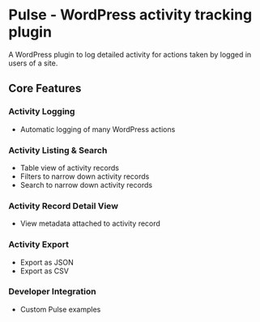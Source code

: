 # Pulse - WordPress activity tracking plugin

A WordPress plugin to log detailed activity for actions taken by logged in users of a site.

## Core Features

### Activity Logging
* Automatic logging of many WordPress actions

### Activity Listing & Search
* Table view of activity records
* Filters to narrow down activity records
* Search to narrow down activity records

### Activity Record Detail View
* View metadata attached to activity record

### Activity Export
* Export as JSON
* Export as CSV

### Developer Integration
* Custom Pulse examples
